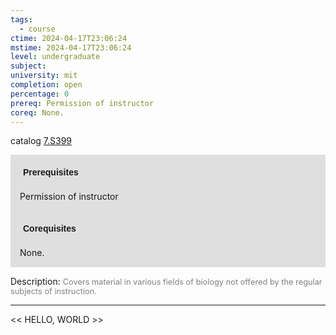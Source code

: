 ```yaml
---
tags:
  - course
ctime: 2024-04-17T23:06:24
mstime: 2024-04-17T23:06:24
level: undergraduate
subject: 
university: mit
completion: open
percentage: 0
prereq: Permission of instructor
coreq: None.
---
```


catalog [7.S399](http://student.mit.edu/catalog/m7a.html#7.S399)

<span style="display: block; padding: 15px; background-color: rgb(100, 100, 100, 0.2);"><font id="m_prereq3624_0" style="display: block; font-family: Arial, sans-serif; font-weight: bold; padding: 5px">Prerequisites</font><br><span id="prereq3624_0">Permission of instructor</span></span>
<span style="display: block; padding: 15px; background-color: rgb(100, 100, 100, 0.2);"><font id="m_coreq3624_0" style="display: block; font-family: Arial, sans-serif; font-weight: bold; padding: 5px">Corequisites</font><br><span id="coreq3624_0">None.</span></span>

<font style="">Description:</font>
<font style="color: grey; font-size: 0.8rem;">Covers material in various fields of biology not offered by the regular subjects of instruction.</font>



---

<< HELLO, WORLD >>
